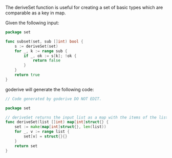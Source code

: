 The deriveSet function is useful for creating a set of basic types which are comparable as a key in map.

Given the following input:

```go
package set

func subset(set, sub []int) bool {
	s := deriveSet(set)
	for _, k := range sub {
		if _, ok := s[k]; !ok {
			return false
		}
	}
	return true
}
```

goderive will generate the following code:

```go
// Code generated by goderive DO NOT EDIT.

package set

// deriveSet returns the input list as a map with the items of the list as the keys of the map.
func deriveSet(list []int) map[int]struct{} {
	set := make(map[int]struct{}, len(list))
	for _, v := range list {
		set[v] = struct{}{}
	}
	return set
}
```